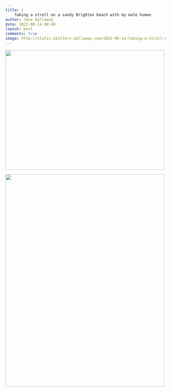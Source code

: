 ```yaml
---
title: |
    Taking a stroll on a sandy Brighton beach with my male human
author: Jane Dallaway
date: 2022-08-14 08:49
layout: post
comments: true
image: http://static.skitters.dallaway.com/2022-08-14-taking-a-stroll-on-a-sandy-brighton-beach-with-my-male-human-fullsize-0.jpeg
---
```


<a href="http://static.skitters.dallaway.com/2022-08-14-taking-a-stroll-on-a-sandy-brighton-beach-with-my-male-human-fullsize-0.jpeg"><img src="http://static.skitters.dallaway.com/2022-08-14-taking-a-stroll-on-a-sandy-brighton-beach-with-my-male-human-thumb-0.jpeg" width="500" height="375"></a>

<a href="http://static.skitters.dallaway.com/2022-08-14-taking-a-stroll-on-a-sandy-brighton-beach-with-my-male-human-fullsize-1.jpeg"><img src="http://static.skitters.dallaway.com/2022-08-14-taking-a-stroll-on-a-sandy-brighton-beach-with-my-male-human-thumb-1.jpeg" width="500" height="667"></a>



